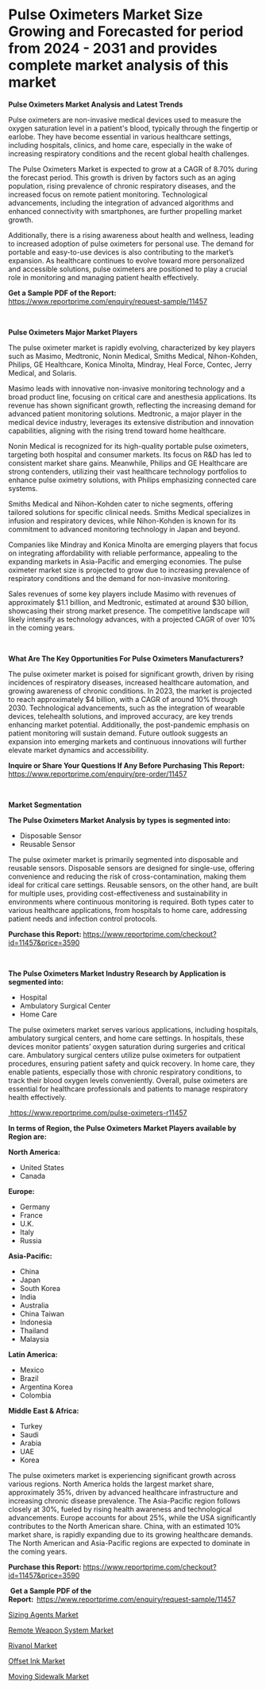 <p><h1>Pulse Oximeters Market Size Growing and Forecasted for period from 2024 - 2031 and provides complete market analysis of this market</h1></p><p><strong>Pulse Oximeters Market Analysis and Latest Trends</strong></p>
<p><p>Pulse oximeters are non-invasive medical devices used to measure the oxygen saturation level in a patient's blood, typically through the fingertip or earlobe. They have become essential in various healthcare settings, including hospitals, clinics, and home care, especially in the wake of increasing respiratory conditions and the recent global health challenges.</p><p>The Pulse Oximeters Market is expected to grow at a CAGR of 8.70% during the forecast period. This growth is driven by factors such as an aging population, rising prevalence of chronic respiratory diseases, and the increased focus on remote patient monitoring. Technological advancements, including the integration of advanced algorithms and enhanced connectivity with smartphones, are further propelling market growth. </p><p>Additionally, there is a rising awareness about health and wellness, leading to increased adoption of pulse oximeters for personal use. The demand for portable and easy-to-use devices is also contributing to the market’s expansion. As healthcare continues to evolve toward more personalized and accessible solutions, pulse oximeters are positioned to play a crucial role in monitoring and managing patient health effectively.</p></p>
<p><strong>Get a Sample PDF of the Report:&nbsp;</strong> <a href="https://www.reportprime.com/enquiry/request-sample/11457?utm_campaign=75&utm_medium=2&utm_source=Github&utm_content=ia&utm_term=02122024&utm_id=pulse-oximeters">https://www.reportprime.com/enquiry/request-sample/11457</a></p>
<p>&nbsp;</p>
<p><strong>Pulse Oximeters Major Market Players</strong></p>
<p><p>The pulse oximeter market is rapidly evolving, characterized by key players such as Masimo, Medtronic, Nonin Medical, Smiths Medical, Nihon-Kohden, Philips, GE Healthcare, Konica Minolta, Mindray, Heal Force, Contec, Jerry Medical, and Solaris. </p><p>Masimo leads with innovative non-invasive monitoring technology and a broad product line, focusing on critical care and anesthesia applications. Its revenue has shown significant growth, reflecting the increasing demand for advanced patient monitoring solutions. Medtronic, a major player in the medical device industry, leverages its extensive distribution and innovation capabilities, aligning with the rising trend toward home healthcare.</p><p>Nonin Medical is recognized for its high-quality portable pulse oximeters, targeting both hospital and consumer markets. Its focus on R&D has led to consistent market share gains. Meanwhile, Philips and GE Healthcare are strong contenders, utilizing their vast healthcare technology portfolios to enhance pulse oximetry solutions, with Philips emphasizing connected care systems.</p><p>Smiths Medical and Nihon-Kohden cater to niche segments, offering tailored solutions for specific clinical needs. Smiths Medical specializes in infusion and respiratory devices, while Nihon-Kohden is known for its commitment to advanced monitoring technology in Japan and beyond.</p><p>Companies like Mindray and Konica Minolta are emerging players that focus on integrating affordability with reliable performance, appealing to the expanding markets in Asia-Pacific and emerging economies. The pulse oximeter market size is projected to grow due to increasing prevalence of respiratory conditions and the demand for non-invasive monitoring.</p><p>Sales revenues of some key players include Masimo with revenues of approximately $1.1 billion, and Medtronic, estimated at around $30 billion, showcasing their strong market presence. The competitive landscape will likely intensify as technology advances, with a projected CAGR of over 10% in the coming years.</p></p>
<p>&nbsp;</p>
<p><strong>What Are The Key Opportunities For Pulse Oximeters Manufacturers?</strong></p>
<p><p>The pulse oximeter market is poised for significant growth, driven by rising incidences of respiratory diseases, increased healthcare automation, and growing awareness of chronic conditions. In 2023, the market is projected to reach approximately $4 billion, with a CAGR of around 10% through 2030. Technological advancements, such as the integration of wearable devices, telehealth solutions, and improved accuracy, are key trends enhancing market potential. Additionally, the post-pandemic emphasis on patient monitoring will sustain demand. Future outlook suggests an expansion into emerging markets and continuous innovations will further elevate market dynamics and accessibility.</p></p>
<p><strong>Inquire or Share Your Questions If Any Before Purchasing This Report:</strong> <a href="https://www.reportprime.com/enquiry/pre-order/11457?utm_campaign=75&utm_medium=2&utm_source=Github&utm_content=ia&utm_term=02122024&utm_id=pulse-oximeters">https://www.reportprime.com/enquiry/pre-order/11457</a></p>
<p>&nbsp;</p>
<p><strong>Market Segmentation</strong></p>
<p><strong>The Pulse Oximeters Market Analysis by types is segmented into:</strong></p>
<p><ul><li>Disposable Sensor</li><li>Reusable Sensor</li></ul></p>
<p><p>The pulse oximeter market is primarily segmented into disposable and reusable sensors. Disposable sensors are designed for single-use, offering convenience and reducing the risk of cross-contamination, making them ideal for critical care settings. Reusable sensors, on the other hand, are built for multiple uses, providing cost-effectiveness and sustainability in environments where continuous monitoring is required. Both types cater to various healthcare applications, from hospitals to home care, addressing patient needs and infection control protocols.</p></p>
<p><strong>Purchase this Report:&nbsp;</strong><a href="https://www.reportprime.com/checkout?id=11457&price=3590&utm_campaign=75&utm_medium=2&utm_source=Github&utm_content=ia&utm_term=02122024&utm_id=pulse-oximeters">https://www.reportprime.com/checkout?id=11457&price=3590</a></p>
<p>&nbsp;</p>
<p><strong>The Pulse Oximeters Market Industry Research by Application is segmented into:</strong></p>
<p><ul><li>Hospital</li><li>Ambulatory Surgical Center</li><li>Home Care</li></ul></p>
<p><p>The pulse oximeters market serves various applications, including hospitals, ambulatory surgical centers, and home care settings. In hospitals, these devices monitor patients’ oxygen saturation during surgeries and critical care. Ambulatory surgical centers utilize pulse oximeters for outpatient procedures, ensuring patient safety and quick recovery. In home care, they enable patients, especially those with chronic respiratory conditions, to track their blood oxygen levels conveniently. Overall, pulse oximeters are essential for healthcare professionals and patients to manage respiratory health effectively.</p></p>
<p><a href="https://www.reportprime.com/pulse-oximeters-r11457?utm_campaign=75&utm_medium=2&utm_source=Github&utm_content=ia&utm_term=02122024&utm_id=pulse-oximeters">&nbsp;https://www.reportprime.com/pulse-oximeters-r11457</a></p>
<p><strong>In terms of Region, the Pulse Oximeters Market Players available by Region are:</strong></p>
<p>
    <p> <strong> North America: </strong>
        <ul>
            <li>United States</li>
            <li>Canada</li>
        </ul>
        </p> 
    <p> <strong> Europe: </strong>
        <ul>
            <li>Germany</li>
            <li>France</li>
            <li>U.K.</li>
            <li>Italy</li>
            <li>Russia</li>
        </ul>
        </p> 
    <p> <strong> Asia-Pacific: </strong>
        <ul>
            <li>China</li>
            <li>Japan</li>
            <li>South Korea</li>
            <li>India</li>
            <li>Australia</li>
            <li>China Taiwan</li>
            <li>Indonesia</li>
            <li>Thailand</li>
            <li>Malaysia</li>
        </ul>
        </p> 
    <p> <strong> Latin America: </strong>
        <ul>
            <li>Mexico</li>
            <li>Brazil</li>
            <li>Argentina Korea</li>
            <li>Colombia</li>
        </ul>
        </p> 
    <p> <strong> Middle East & Africa: </strong>
        <ul>
            <li>Turkey</li>
            <li>Saudi</li>
            <li>Arabia</li>
            <li>UAE</li>
            <li>Korea</li>
        </ul>
    </p>
    </p>
<p><p>The pulse oximeters market is experiencing significant growth across various regions. North America holds the largest market share, approximately 35%, driven by advanced healthcare infrastructure and increasing chronic disease prevalence. The Asia-Pacific region follows closely at 30%, fueled by rising health awareness and technological advancements. Europe accounts for about 25%, while the USA significantly contributes to the North American share. China, with an estimated 10% market share, is rapidly expanding due to its growing healthcare demands. The North American and Asia-Pacific regions are expected to dominate in the coming years.</p></p>
<p><strong>Purchase this Report: </strong><a href="https://www.reportprime.com/checkout?id=11457&price=3590&utm_campaign=75&utm_medium=2&utm_source=Github&utm_content=ia&utm_term=02122024&utm_id=pulse-oximeters">https://www.reportprime.com/checkout?id=11457&price=3590</a></p>
<p>&nbsp;<strong>Get a Sample PDF of the Report:&nbsp;&nbsp;</strong><a href="https://www.reportprime.com/enquiry/request-sample/11457?utm_campaign=75&utm_medium=2&utm_source=Github&utm_content=ia&utm_term=02122024&utm_id=pulse-oximeters">https://www.reportprime.com/enquiry/request-sample/11457</a></p>
<p><strong></strong></p>
<p><p><a href="https://issuu.com/reportprime-2/docs/sizing-agents-market-size-2030.pptx?utm_campaign=75&utm_medium=2&utm_source=Github&utm_content=ia&utm_term=02122024&utm_id=pulse-oximeters">Sizing Agents Market</a></p><p><a href="https://www.linkedin.com/pulse/comprehensive-analysis-remote-weapon-system-market-macro-qqfwf?utm_campaign=75&utm_medium=2&utm_source=Github&utm_content=ia&utm_term=02122024&utm_id=pulse-oximeters">Remote Weapon System Market</a></p><p><a href="https://github.com/juniordelafrance/Market-Research-Report-List-5/blob/main/rivanol-market.md?utm_campaign=75&utm_medium=2&utm_source=Github&utm_content=ia&utm_term=02122024&utm_id=pulse-oximeters">Rivanol Market</a></p><p><a href="https://issuu.com/reportprime-2/docs/offset-ink-market-size-2030.pptx?utm_campaign=75&utm_medium=2&utm_source=Github&utm_content=ia&utm_term=02122024&utm_id=pulse-oximeters">Offset Ink Market</a></p><p><a href="https://www.linkedin.com/pulse/strategic-market-insights-global-moving-sidewalk-2024-2031-gbx8f?utm_campaign=75&utm_medium=2&utm_source=Github&utm_content=ia&utm_term=02122024&utm_id=pulse-oximeters">Moving Sidewalk Market</a></p></p>